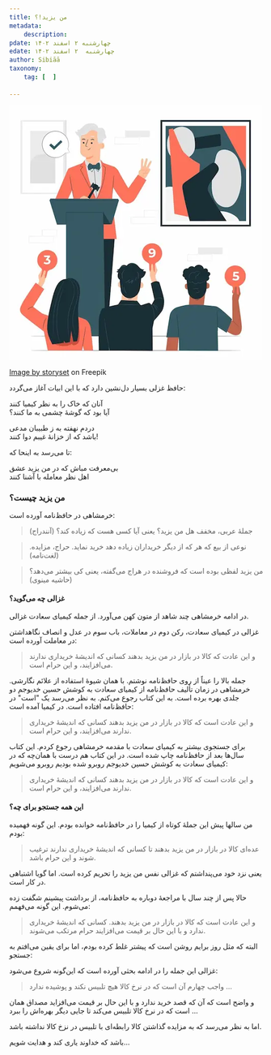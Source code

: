 ```yaml
---
title: من یزید!؟
metadata: 
    description: 
pdate: چهارشنبه ۲ اسفند ۱۴۰۲
edate: چهارشنبه  ۲ اسفند ۱۴۰۲    
author: Sibiāā
taxonomy: 
    tag: [  ]

---
```

![ مزایده در بازار ](auction-concept-illustration_114360-6961.webp?classes=center)
<div class="align-center">
<a href="https://www.freepik.com/free-vector/auction-concept-illustration_16736635.htm">Image by storyset</a> on Freepik
</div>

حافظ غزلی بسیار دل‌نشین دارد که با این ابیات آغاز می‌گردد:

آنان که خاک را به نظر کیمیا کنند  
آیا بود که گوشهٔ چشمی به ما کنند؟

دردم نهفته به ز طبیبان مدعی  
باشد که از خزانهٔ غیبم دوا کنند!

تا می‌رسد به اینحا که:

بی‌معرفت مباش که در من یزید عشق  
اهل نظر معامله با آشنا کنند

### من یزید چیست؟

خرمشاهی در حافظ‌نامه آورده است:

> جملهٔ عربی، مخفف هل من یزید؟ یعنی آیا کسی هست که زیاده کند؟ (آنندراج)
 
<!---->

> نوعی از بیع که هر که از دیگر خریداران زیاده دهد خرید نماید. حراج، مزایده. (لغت‌نامه)

<!---->

> من یزید لفظی بوده است که فروشنده در هراج می‌گفته، یعنی کی بیشتر می‌دهد؟ (حاشیه مینوی)

#### غزالی چه می‌گوید؟

در ادامه خرمشاهی چند شاهد از متون کهن می‌آورد. از جمله کیمیای سعادت غزالی.

غزالی در کیمیای سعادت، رکن دوم در معاملات، باب سوم در عدل و انصاف نگاهداشتن در معاملت آورده است:

> و این عادت که کالا در بازار در من یزید بدهند کسانی که اندیشهٔ خریداری ندارند می‌افزایند، و این حرام است.

جمله بالا را عیناً از روی حافظ‌نامه نوشتم. با همان شیوهٔ استفاده از علائم نگارشی. خرمشاهی در زمان تألیف حافظ‌نامه از کیمیای سعادت به کوشش حسین خدیوجم دو جلدی بهره برده است. به این کتاب رجوع می‌کنم. به نظر می‌رسد یک "است" در حافظ‌نامه افتاده است. در کیمیا آمده است:

> و این عادت است که کالا در بازار در من یزید بدهند کسانی که اندیشهٔ خریداری ندارند می‌افزایند، و این حرام است.

برای جستجوی بیشتر به کیمیای سعادت با مقدمه خرمشاهی رجوع کردم. این کتاب سال‌ها بعد از حافظ‌نامه چاپ شده است. در این کتاب هم درست با همان‌چه که در کیمیای سعادت به کوشش حسین خدیوجم روبرو شده بودیم روبرو می‌شویم:

> و این عادت است که کالا در بازار در من یزید بدهند کسانی که اندیشهٔ خریداری ندارند می‌افزایند، و این حرام است.

#### این همه جستجو برای چه؟


من سالها پیش این جملهٔ کوتاه از کیمیا را در حافظ‌نامه خوانده بودم. این گونه فهمیده بودم:

> عده‌ای کالا در بازار در من یزید بدهند تا کسانی که اندیشهٔ خریداری ندارند ترغیب شوند و این حرام باشد.

یعنی نزد خود می‌پنداشتم که غزالی نفس من یزید را تحریم کرده است. اما گویا اشتباهی در کار است.

حالا پس از چند سال با مراجعهٔ دوباره به حافظ‌نامه، از برداشت پیشینم شگفت زده می‌شوم. این گونه می‌فهمم:

> و این عادت است که کالا در بازار در من یزید بدهند. کسانی که اندیشهٔ خریداری ندارد و با این حال بر قیمت می‌افزایند حرام مرتکب می‌شوند.

البته که مثل روز برایم روشن است که پیشتر غلط کرده بودم، اما برای یقین می‌افتم به جستجو:

غزالی این جمله را در ادامه بحثی آورده است که این‌گونه شروع می‌شود:

> واجب چهارم آن است که در نرخ کالا هیچ تلبیس نکند و پوشیده ندارد ...

و واضح است که آن که قصد خرید ندارد و با این حال بر قیمت می‌افزاید مصداق همان است که در نرخ کالا تلبیس می‌کند تا جایی دیگر بهره‌اش را ببرد ...

اما به نظر می‌رسد که به مزایده گذاشتن کالا رابطه‌ای با تلبیس در نزخ کالا نداشته باشد.

باشد که خداوند یاری کند و هدایت شویم...
